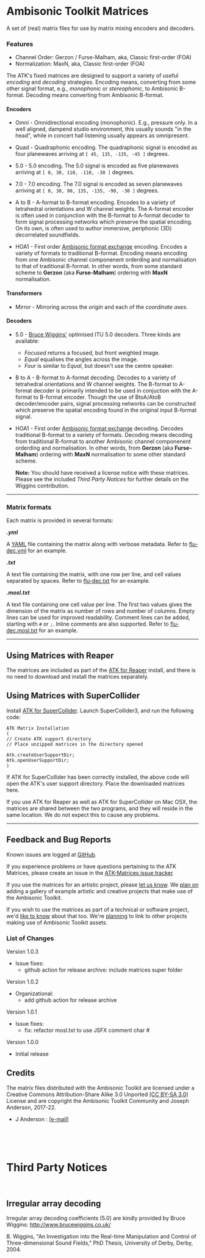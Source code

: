 # Ambisonic Toolkit Matrices

A set of (real) matrix files for use by matrix mixing encoders and decoders.

### Features

*  Channel Order: Gerzon / Furse-Malham, aka, Classic first-order (FOA)
*  Normalization: MaxN, aka, Classic first-order (FOA)

The ATK's fixed matrices are designed to support a variety of useful
_encoding_ and _decoding_ strategies. Encoding means, converting from some other
signal format, e.g., _monophonic_ or _stereophonic_, to Ambisonic B-format.
Decoding means converting from Ambisonic B-format.


#### Encoders

*   Omni - Omnidirectional encoding (monophonic). E.g., pressure only.
    In a well aligned, dampend studio environment, this usually sounds "in the head", while in concert hall listening usually appears as omnipresent.

*   Quad - Quadraphonic encoding. The quadraphonic signal is encoded
    as four planewaves arriving at `[ 45, 135, -135, -45 ]` degrees.

*   5.0 - 5.0 encoding. The 5.0 signal is encoded as five planewaves
    arriving at `[ 0, 30, 110, -110, -30 ]` degrees.

*   7.0 - 7.0 encoding. The 7.0 signal is encoded as seven planewaves
    arriving at `[ 0, 30, 90, 135, -135, -90, -30 ]` degrees.

*   A to B - A-format to B-format encoding. Encodes to a variety of
    tetrahedral orientations and W channel weights. The A-format encoder is often used in conjunction with the B-format to A-format decoder to form signal processing networks which preserve the spatial encoding. On its own, is often used to author immersive, periphonic (3D) decorrelated soundfields.

*   HOA1 - First order
    [Ambisonic format exchange](https://en.wikipedia.org/wiki/Ambisonic_data_exchange_formats) encoding. Encodes a variety of formats to traditional B-format. Encoding means encoding from one Ambisonic channel componenent orderding and normalisation to that of traditional B-format. In other words, from some standard scheme to __Gerzon__ (aka __Furse-Malham__) ordering with __MaxN__ normalisation.


#### Transformers
*   Mirror - Mirroring across the _origin_ and each of the _coordinate axes_.


#### Decoders
*   5.0 - [Bruce Wiggins'](http://www.brucewiggins.co.uk/?page_id=78)
    optimised ITU 5.0 decoders. Three kinds are available:
    *  _Focused_ returns a focused, but front weighted image.
    *  _Equal_ equalises the angles across the image.
    *  _Four_ is similar to _Equal_, but doesn't use the centre speaker.


*   B to A - B-format to A-format decoding. Decodes to a variety of
    tetrahedral orientations and W channel weights. The B-format to A-format decoder is primarily intended to be used in conjuction with the A-format to B-format encoder. Though the use of BtoA/AtoB decoder/encoder pairs, signal processing networks can be constructed which preserve the spatial encoding found in the original input B-format signal.

*   HOA1 - First order [Ambisonic format
    exchange](https://en.wikipedia.org/wiki/Ambisonic_data_exchange_formats) decoding. Decodes traditional B-format to a variety of formats. Decoding means decoding from traditional B-format to another Ambisonic channel componenent orderding and normalisation. In other words, from __Gerzon__ (aka __Furse-Malham__) ordering with __MaxN__ normalisation to some other standard scheme.

    __Note:__ You should have received a license notice with these matrices.
    Please see the included _Third Party Notices_ for further details on the
    Wiggins contribution.


---
### Matrix formats

Each matrix is provided in several formats:

***.yml***

A [YAML](http://yaml.org/) file containing the matrix along with verbose metadata. Refer to [flu-dec.yml](FOA/decoders/BtoA/flu-dec.yml) for an example.

***.txt***

A text file containing the matrix, with one row per line, and cell values separated by spaces. Refer to [flu-dec.txt](FOA/decoders/BtoA/flu-dec.txt) for an example.

***.mosl.txt***

A text file containing one cell value per line. The first two values gives the dimension of the matrix as number of rows and number of columns. Empty lines can be used for improved readability. Comment lines can be added, starting with `#` or `;`. Inline comments are also supported. Refer to [flu-dec.mosl.txt](FOA/decoders/BtoA/flu-dec.mosl.txt) for an example.


---
## Using Matrices with Reaper

The matrices are included as part of the [ATK for Reaper](http://ambisonictoolkit.github.io/download/reaper/) install, and there is no need to download and install the matrices separately.


## Using Matrices with SuperCollider

Install [ATK for SuperCollider](http://ambisonictoolkit.github.io/download/supercollider/). Launch SuperCollider3, and run the following code:


```
ATK Matrix Installation
(
// Create ATK support directory
// Place unzipped matrices in the directory opened  

Atk.createUserSupportDir;
Atk.openUserSupportDir;
)
```

If ATK for SuperCollider has been correctly installed, the above code will open the ATK's user support directory. Place the downloaded matrices here.

If you use ATK for Reaper as well as ATK for SuperCollider on Mac OSX, the matrices are shared between the two programs, and they will reside in the same location. We do not expect this to cause any problems.

---

## Feedback and Bug Reports

Known issues are logged at [GitHub](https://github.com/ambisonictoolkit/atk-matrices/issues).

If you experience problems or have questions pertaining to the ATK Matrices,
please create an issue in the
[ATK-Matrices issue tracker](https://github.com/ambisonictoolkit/atk-matrices/issues).

If you use the matrices for an artistic project, please
[let us know](mailto:info[at]ambisonictoolkit.net). We [plan on](https://github.com/ambisonictoolkit/ambisonictoolkit.github.io/issues/9)
adding a gallery of example artistic and creative projects that make use of the
Ambisonic Toolkit.

If you wish to use the matrices as part of a technical or software project, we'd
[like to know](mailto:info[at]ambisonictoolkit.net) about that too. We're
[planning](https://github.com/ambisonictoolkit/ambisonictoolkit.github.io/issues/10)
to link to other projects making use of Ambisonic Toolkit assets.

### List of Changes

Version 1.0.3
* Issue fixes:
    * github action for release archive: include matrices super folder

Version 1.0.2
* Organizational:
    * add github action for release archive

Version 1.0.1
* Issue fixes:
    * fix: refactor mosl.txt to use JSFX comment char #

Version 1.0.0
*   Initial release

## Credits

The matrix files distributed with the Ambisonic Toolkit are licensed
under a Creative Commons Attribution-Share Alike 3.0 Unported [(CC BY-SA 3.0)](http://creativecommons.org/licenses/by-sa/3.0/) License and
are copyright the Ambisonic Toolkit Community and Joseph Anderson, 2017-22.

* J Anderson : [[e-mail]](mailto:j.anderson[at]ambisonictoolkit.net)


&nbsp;

&nbsp;

Third Party Notices
===================

&nbsp;

Irregular array decoding
------------------------

Irregular array decoding coefficients (5.0) are kindly provided by
Bruce Wiggins: http://www.brucewiggins.co.uk/

B. Wiggins, "An Investigation into the Real-time Manipulation and
Control of Three-dimensional Sound Fields," PhD Thesis, University of
Derby, Derby, 2004.

